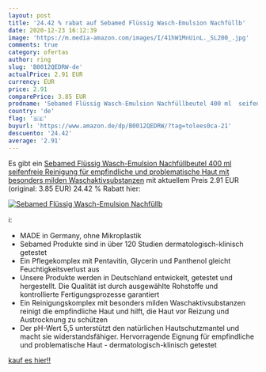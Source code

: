 ```yaml
---
layout: post
title: '24.42 % rabat auf Sebamed Flüssig Wasch-Emulsion Nachfüllb'
date: 2020-12-23 16:12:39
image: 'https://m.media-amazon.com/images/I/41hW1MnUinL._SL200_.jpg'
comments: true
category: ofertas
author: ring
slug: 'B0012QEDRW-de'
actualPrice: 2.91 EUR
currency: EUR
price: 2.91
comparePrice: 3.85 EUR
prodname: 'Sebamed Flüssig Wasch-Emulsion Nachfüllbeutel 400 ml  seifenfreie Reinigung für empfindliche und problematische Haut  mit besonders milden Waschaktivsubstanzen'
country: 'de'
flag: '🇩🇪'
buyurl: 'https://www.amazon.de/dp/B0012QEDRW/?tag=tolees0ca-21'
descuento: '24.42'
average: '2.91'
---
```


Es gibt ein [Sebamed Flüssig Wasch-Emulsion Nachfüllbeutel 400 ml  seifenfreie Reinigung für empfindliche und problematische Haut  mit besonders milden Waschaktivsubstanzen](https://www.amazon.de/dp/B0012QEDRW/?tag=tolees0ca-21) mit aktuellem Preis 2.91 EUR (original: 3.85 EUR) 24.42 % Rabatt hier:

[![Sebamed Flüssig Wasch-Emulsion Nachfüllb](https://m.media-amazon.com/images/I/41hW1MnUinL._SL200_.jpg)](https://www.amazon.de/dp/B0012QEDRW/?tag=tolees0ca-21)

ℹ️:

- MADE in Germany, ohne Mikroplastik
- Sebamed Produkte sind in über 120 Studien dermatologisch-klinisch getestet
- Ein Pflegekomplex mit Pentavitin, Glycerin und Panthenol gleicht Feuchtigkeitsverlust aus
- Unsere Produkte werden in Deutschland entwickelt, getestet und hergestellt. Die Qualität ist durch ausgewählte Rohstoffe und kontrollierte Fertigungsprozesse garantiert
- Ein Reinigungskomplex mit besonders milden Waschaktivsubstanzen reinigt die empfindliche Haut und hilft, die Haut vor Reizung und Austrocknung zu schützen
- Der pH-Wert 5,5 unterstützt den natürlichen Hautschutzmantel und macht sie widerstandsfähiger. Hervorragende Eignung für empfindliche und problematische Haut - dermatologisch-klinisch getestet

[kauf es hier!!](https://www.amazon.de/dp/B0012QEDRW/?tag=tolees0ca-21)
